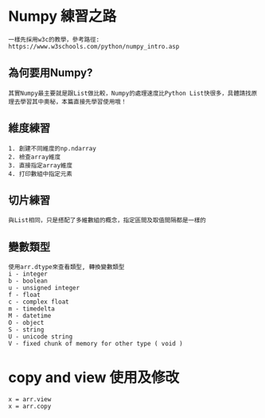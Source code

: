 # Numpy 練習之路
    一樣先採用w3c的教學，參考路徑: https://www.w3schools.com/python/numpy_intro.asp
    
## 為何要用Numpy?
    其實Numpy最主要就是跟List做比較，Numpy的處理速度比Python List快很多，具體請找原理去學習其中奧秘，本篇直接先學習使用哦！

## 維度練習
    1. 創建不同維度的np.ndarray
    2. 檢查array維度
    3. 直接指定array維度
    4. 打印數組中指定元素

## 切片練習
    與List相同，只是搭配了多維數組的概念，指定區間及取值間隔都是一樣的

## 變數類型
    使用arr.dtype來查看類型, 轉換變數類型
    i - integer
    b - boolean
    u - unsigned integer
    f - float
    c - complex float
    m - timedelta
    M - datetime
    O - object
    S - string
    U - unicode string
    V - fixed chunk of memory for other type ( void )

# copy and view 使用及修改
    x = arr.view
    x = arr.copy
    